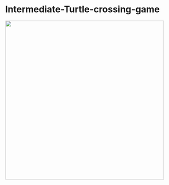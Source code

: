 # Intermediate-Turtle-crossing-game



<img src="https://i.postimg.cc/7YrMGW7J/crossing.jpg" height="500">
